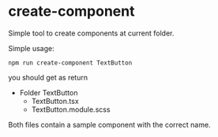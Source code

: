 # create-component #

Simple tool to create components at current folder.

Simple usage: 

```npm run create-component TextButton```

you should get as return 

- Folder TextButton
  - TextButton.tsx
  - TextButton.module.scss

Both files contain a sample component with the correct name.
